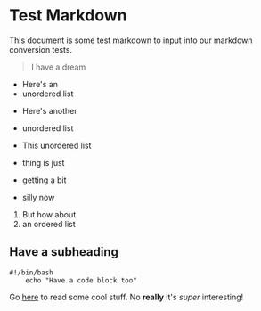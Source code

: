 # Test Markdown

This document is some test markdown to input into our markdown conversion tests.

> I have a
> dream

- Here's an
- unordered list

* Here's another
* unordered list

* This unordered list
- thing is just
* getting a bit
- silly now

1. But how about
2. an ordered list

## Have a subheading

```
#!/bin/bash
    echo "Have a code block too"
```

Go [here](https://example.com) to read some cool stuff. No **really** it's *super* interesting!

